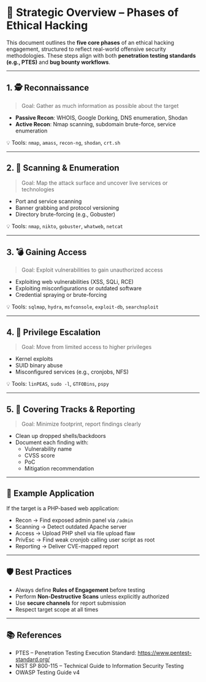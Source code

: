 # 🧭 Strategic Overview – Phases of Ethical Hacking

This document outlines the **five core phases** of an ethical hacking engagement, structured to reflect real-world offensive security methodologies. These steps align with both **penetration testing standards (e.g., PTES)** and **bug bounty workflows**.

---

## 1. 🕵️ Reconnaissance

> Goal: Gather as much information as possible about the target

- **Passive Recon**: WHOIS, Google Dorking, DNS enumeration, Shodan
- **Active Recon**: Nmap scanning, subdomain brute-force, service enumeration

💡 Tools: `nmap`, `amass`, `recon-ng`, `shodan`, `crt.sh`

---

## 2. 🧪 Scanning & Enumeration

> Goal: Map the attack surface and uncover live services or technologies

- Port and service scanning
- Banner grabbing and protocol versioning
- Directory brute-forcing (e.g., Gobuster)

💡 Tools: `nmap`, `nikto`, `gobuster`, `whatweb`, `netcat`

---

## 3. 💣 Gaining Access

> Goal: Exploit vulnerabilities to gain unauthorized access

- Exploiting web vulnerabilities (XSS, SQLi, RCE)
- Exploiting misconfigurations or outdated software
- Credential spraying or brute-forcing

💡 Tools: `sqlmap`, `hydra`, `msfconsole`, `exploit-db`, `searchsploit`

---

## 4. 🎯 Privilege Escalation

> Goal: Move from limited access to higher privileges

- Kernel exploits
- SUID binary abuse
- Misconfigured services (e.g., cronjobs, NFS)

💡 Tools: `linPEAS`, `sudo -l`, `GTFOBins`, `pspy`

---

## 5. 🧹 Covering Tracks & Reporting

> Goal: Minimize footprint, report findings clearly

- Clean up dropped shells/backdoors
- Document each finding with:
  - Vulnerability name
  - CVSS score
  - PoC
  - Mitigation recommendation

---

## 📌 Example Application

If the target is a PHP-based web application:

- Recon → Find exposed admin panel via `/admin`
- Scanning → Detect outdated Apache server
- Access → Upload PHP shell via file upload flaw
- PrivEsc → Find weak cronjob calling user script as root
- Reporting → Deliver CVE-mapped report

---

## 🛡️ Best Practices

- Always define **Rules of Engagement** before testing
- Perform **Non-Destructive Scans** unless explicitly authorized
- Use **secure channels** for report submission
- Respect target scope at all times

---

## 📚 References

- PTES – Penetration Testing Execution Standard: https://www.pentest-standard.org/
- NIST SP 800-115 – Technical Guide to Information Security Testing
- OWASP Testing Guide v4

